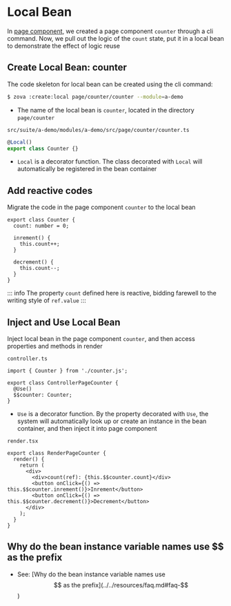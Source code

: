 # Local Bean

In [page component](../component/page.md), we created a page component `counter` through a cli command. Now, we pull out the logic of the `count` state, put it in a local bean to demonstrate the effect of logic reuse

## Create Local Bean: counter

The code skeleton for local bean can be created using the cli command:

```bash
$ zova :create:local page/counter/counter --module=a-demo
```

- The name of the local bean is `counter`, located in the directory `page/counter`

`src/suite/a-demo/modules/a-demo/src/page/counter/counter.ts`

```typescript
@Local()
export class Counter {}
```

- `Local` is a decorator function. The class decorated with `Local` will automatically be registered in the bean container

## Add reactive codes

Migrate the code in the page component `counter` to the local bean

```typescript{2-10}
export class Counter {
  count: number = 0;

  inrement() {
    this.count++;
  }

  decrement() {
    this.count--;
  }
}
```

::: info
The property `count` defined here is reactive, bidding farewell to the writing style of `ref.value`
:::

## Inject and Use Local Bean

Inject local bean in the page component `counter`, and then access properties and methods in render

`controller.ts`

```typescript{1,4-5}
import { Counter } from './counter.js';

export class ControllerPageCounter {
  @Use()
  $$counter: Counter;
}
```

- `Use` is a decorator function. By the property decorated with `Use`, the system will automatically look up or create an instance in the bean container, and then inject it into page component

`render.tsx`

```typescript{5-7}
export class RenderPageCounter {
  render() {
    return (
      <div>
        <div>count(ref): {this.$$counter.count}</div>
        <button onClick={() => this.$$counter.inrement()}>Inrement</button>
        <button onClick={() => this.$$counter.decrement()}>Decrement</button>
      </div>
    );
  }
}
```

## Why do the bean instance variable names use $$ as the prefix

- See: [Why do the bean instance variable names use $$ as the prefix](../../resources/faq.md#faq-$$)
